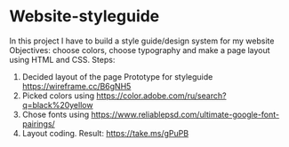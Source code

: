 # Website-styleguide
In this project I have to build a style guide/design system for my website
Objectives: choose colors, choose typography and make a page layout using HTML and CSS.
Steps:
1) Decided layout of the page
Prototype for styleguide https://wireframe.cc/B6gNH5
2) Picked colors using https://color.adobe.com/ru/search?q=black%20yellow 
3) Chose fonts using https://www.reliablepsd.com/ultimate-google-font-pairings/ 
4) Layout coding. Result: https://take.ms/gPuPB 
